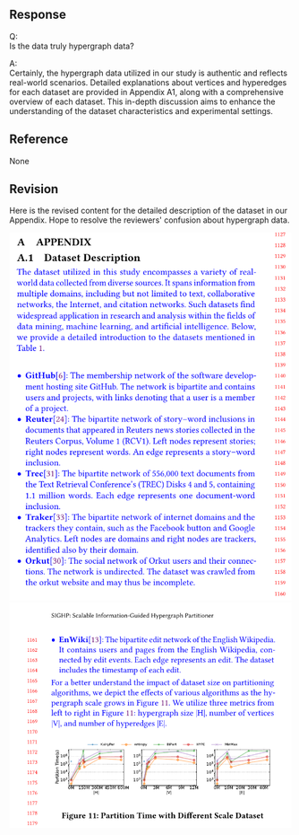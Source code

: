 ## Response
Q:  
Is the data truly hypergraph data?  

A:  
Certainly, the hypergraph data utilized in our study is authentic and reflects real-world scenarios. Detailed explanations about vertices and hyperedges for each dataset are provided in Appendix A1, along with a comprehensive overview of each dataset. This in-depth discussion aims to enhance the understanding of the dataset characteristics and experimental settings.   

## Reference 
None

## Revision

Here is the revised content for the detailed description of the dataset in our Appendix. Hope to resolve the reviewers' confusion about hypergraph data.  

![](./pic/dataseDescription.png)
![](./pic/dataseDescription2.png)
